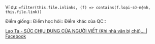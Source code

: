 Ví dụ: `=filter(this.file.inlinks, (f) => contains(f.loại-sứ-mệnh, this.file.link))`

Điểm giống::
Điểm học hỏi:: 
Điểm khác của QC:: 

[Lao Ta - SỨC CHỊU ĐỰNG CỦA NGƯỜI VIẾT (Khi nhà văn bị chê)... | Facebook](https://www.facebook.com/permalink.php?story_fbid=pfbid0GscxqvSpBhWGMc1ZVeqwHy7knyXrpUJB7E8Urg5W8Edf7S1siURKFMkDhSccWazel&id=1160946631)